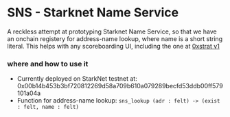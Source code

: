 # SNS - Starknet Name Service
A reckless attempt at prototyping Starknet Name Service, so that we have an onchain registery for address-name lookup, where name is a short string literal. This helps with any scoreboarding UI, including the one at [0xstrat v1](https://github.com/topology-gg/fountain/tree/v0.1/examples/zeroxstrat_v1)

### where and how to use it
- Currently deployed on StarkNet testnet at: 0x00b14b453b3bf720812269d58a709b610a079289becfd53ddb00ff579101a04a
- Function for address-name lookup: `sns_lookup (adr : felt) -> (exist : felt, name : felt)`
